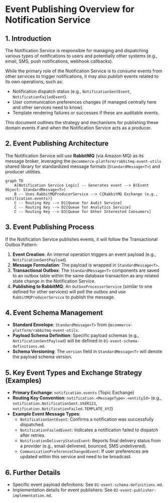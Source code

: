 # Event Publishing Overview for Notification Service

## 1. Introduction

The Notification Service is responsible for managing and dispatching various types of notifications to users and potentially other systems (e.g., email, SMS, push notifications, webhook callbacks).

While the primary role of the Notification Service is to *consume* events from other services to trigger notifications, it may also *publish* events related to its own operations, such as:
*   Notification dispatch status (e.g., `NotificationSentEvent`, `NotificationFailedEvent`).
*   User communication preferences changes (if managed centrally here and other services need to know).
*   Template rendering failures or successes if these are auditable events.

This document outlines the strategy and mechanisms for publishing these domain events if and when the Notification Service acts as a producer.

## 2. Event Publishing Architecture

The Notification Service will use **RabbitMQ** (via Amazon MQ) as its message broker, leveraging the `@ecommerce-platform/rabbitmq-event-utils` shared library for standardized message formats (`StandardMessage<T>`) and producer utilities.

```mermaid
graph TD
    A[Notification Service Logic] -- Generates event --> B(Event Object: StandardMessage<T>)
    B -- Uses RabbitMQProducerService --> C{RabbitMQ Exchange (e.g., notification.events)}
    C -- Routing Key --> D1[Queue for Audit Service]
    C -- Routing Key --> D2[Queue for Analytics Service]
    C -- Routing Key --> D3[Queue for Other Interested Consumers]
```

## 3. Event Publishing Process

If the Notification Service publishes events, it will follow the Transactional Outbox Pattern:
1.  **Event Creation**: An internal operation triggers an event payload (e.g., `NotificationSentPayload`).
2.  **Message Formulation**: The payload is wrapped in `StandardMessage<T>`.
3.  **Transactional Outbox**: The `StandardMessage<T>` components are saved to an outbox table within the same database transaction as any related state change in the Notification Service.
4.  **Publishing to RabbitMQ**: An `OutboxProcessorService` (similar to one defined for other services) will poll the outbox and use `RabbitMQProducerService` to publish the message.

## 4. Event Schema Management

*   **Standard Envelope**: `StandardMessage<T>` from `@ecommerce-platform/rabbitmq-event-utils`.
*   **Payload Schema Definition**: Specific payload schemas (e.g., `NotificationSentPayload`) will be defined in `01-event-schema-definitions.md`.
*   **Schema Versioning**: The `version` field in `StandardMessage<T>` will denote the payload schema version.

## 5. Key Event Types and Exchange Strategy (Examples)

*   **Primary Exchange**: `notification.events` (Topic Exchange)
*   **Routing Key Convention**: `notification.<MessageType>.<entityId>` (e.g., `notification.NotificationSent.USER123`, `notification.NotificationFailed.TEMPLATE_XYZ`)
*   **Example Event Message Types**:
    *   `NotificationSentEvent`: Confirms a notification was successfully dispatched.
    *   `NotificationFailedEvent`: Indicates a notification failed to dispatch after retries.
    *   `NotificationDeliveryStatusEvent`: Reports final delivery status from a provider (e.g., email delivered, bounced, SMS undelivered).
    *   `CommunicationPreferenceChangedEvent`: If user preferences are updated within this service and need to be broadcast.

## 6. Further Details

*   Specific event payload definitions: See `01-event-schema-definitions.md`.
*   Implementation details for event publishers: See `02-event-publisher-implementation.md`.
